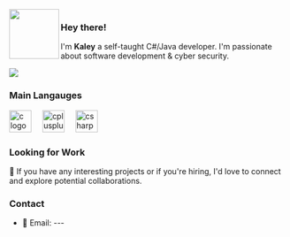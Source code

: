 <img align="left" src="transparent-blue-flower-plant-petal-blue-and-white-porcelain-5d9a3c837b3703.6782001115703891235047.png" width="90">

### Hey there!

I'm **Kaley**  a self-taught C#/Java developer. I'm passionate about software development & cyber security. 


![](https://komarev.com/ghpvc/?username=kaleyyyy&color=1c1b1b)
### Main Langauges
<div align="left">
  <img src="https://cdn.jsdelivr.net/gh/devicons/devicon/icons/c/c-line.svg" height="40" alt="c logo"  />
  <img width="12" />
  <img src="https://cdn.jsdelivr.net/gh/devicons/devicon/icons/cplusplus/cplusplus-line.svg" height="40" alt="cplusplus logo"  />
  <img width="12" />
  <img src="https://cdn.jsdelivr.net/gh/devicons/devicon/icons/csharp/csharp-line.svg" height="40" alt="csharp logo"  />
</div>

### Looking for Work

💼 If you have any interesting projects or if you're hiring, I'd love to connect and explore potential collaborations.


### Contact 
- 📧 Email: ---

